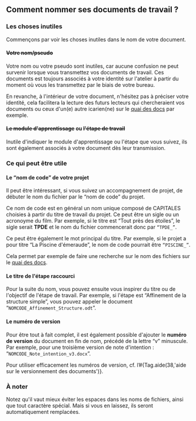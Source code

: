## Comment nommer ses documents de travail ?

### Les choses inutiles

Commençons par voir <span class="red">les choses inutiles</span> dans le nom de votre document.

#### <strike>Votre nom/pseudo</strike>

Votre nom ou votre pseudo sont inutiles, car aucune confusion ne peut survenir lorsque vous transmettez vos documents de travail. Ces documents est toujours associés à votre identité sur l'atelier à partir du moment où vous les transmettez par le biais de votre bureau.

En revanche, à l'intérieur de votre document, n'hésitez pas à préciser votre identité, cela facilitera la lecture des futurs lecteurs qui chercheraient vos documents ou ceux d'un(e) autre icarien(ne) sur le [quai des docs](qdd/home) par exemple.

#### <strike>Le module d'apprentissage</strike> ou <strike>l'étape de travail</strike>

Inutile d'indiquer le module d'apprentissage ou l'étape que vous suivez, ils sont également associés à votre document dès leur transmission.

### Ce qui peut être utile

#### Le “nom de code” de votre projet

Il peut être intéressant, si vous suivez un accompagnement de projet, de débuter le nom du fichier par le “nom de code” du projet.

Ce nom de code est en général un nom unique composé de CAPITALES choisies à partir du titre de travail du projet. Ce peut être un sigle ou un acronoyme du film. Par exemple, si le titre est “Tout près des étoiles”, le sigle serait **TPDE** et le nom du fichier commencerait donc par <code>“TPDE_”</code>.

Ce peut être également le mot principal du titre. Par exemple, si le projet a pour titre “La Piscine d'émeraude”, le nom de code pourrait être <code>“PISCINE_”</code>.

Cela permet par exemple de faire une recherche sur le nom des fichiers sur le [quai des docs](qdd/home).

#### Le titre de l'étape raccourci

Pour la suite du nom, vous pouvez ensuite vous inspirer du titre ou de l'objectif de l'étape de travail. Par exemple, si l'étape est “Affinement de la structure simple”, vous pouvez appeler le document “<code>NOMCODE_Affinement_Structure.odt</code>”.

#### Le numéro de version

Pour être tout à fait complet, il est également possible d'ajouter le **numéro de version** du document en fin de nom, précédé de la lettre “v” minuscule. Par exemple, pour une troisième version de note d'intention : “<code class="bold">NOMCODE_Note_intention_v3.docx</code>”.

Pour utiliser efficacement les numéros de version, cf. l’#{Tag.aide(38,'aide sur le versionnement des documents')}.

### À noter

Notez qu'il vaut mieux éviter les espaces dans les noms de fichiers, ainsi que tout caractère spécial. Mais si vous en laissez, ils seront automatiquement remplacées.
